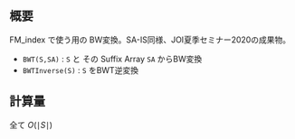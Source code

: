 ## 概要

FM_index で使う用の BW変換。SA-IS同様、JOI夏季セミナー2020の成果物。

- ```BWT(S,SA)``` : ```S``` と その Suffix Array ```SA``` からBW変換
- ```BWTInverse(S)``` : ```S``` をBWT逆変換

## 計算量

全て $O(\mid S \mid)$